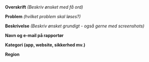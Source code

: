 **Overskrift** *(Beskriv ønsket med få ord)*


**Problem** *(hvilket problem skal løses?)*


**Beskrivelse** *(Beskriv ønsket grundigt - også gerne med screenshots)*






**Navn og e-mail på rapportør**

**Kategori (app, website, sikkerhed mv.)**

**Region**
